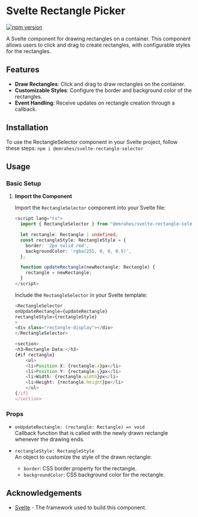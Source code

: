 # Svelte Rectangle Picker

[![npm version](https://img.shields.io/npm/v/%40emrahes%2Fsvelte-rectangle-selector)](https://www.npmjs.com/package/@emrahes/svelte-rectangle-selector)

A Svelte component for drawing rectangles on a container. This component allows users to click and drag to create rectangles, with configurable styles for the rectangles.

## Features

- **Draw Rectangles**: Click and drag to draw rectangles on the container.
- **Customizable Styles**: Configure the border and background color of the rectangles.
- **Event Handling**: Receive updates on rectangle creation through a callback.

## Installation

To use the RectangleSelector component in your Svelte project, follow these steps:
`npm i @emrahes/svelte-rectangle-selector`

## Usage

### Basic Setup

1. **Import the Component**

   Import the `RectangleSelector` component into your Svelte file:

   ```typescript
   <script lang="ts">
     import { RectangleSelector } from "@emrahes/svelte-rectangle-selector";

     let rectangle: Rectangle | undefined;
     const rectangleStyle: RectangleStyle = {
       border: '2px solid red',
       backgroundColor: 'rgba(255, 0, 0, 0.5)',
     };

     function updateRectangle(newRectangle: Rectangle) {
       rectangle = newRectangle;
     }
   </script>
   ```

   Include the `RectangleSelector` in your Svelte template:

   ```typescript
   <RectangleSelector
   onUpdateRectangle={updateRectangle}
   rectangleStyle={rectangleStyle}
   >
   <div class="rectangle-display"></div>
   </RectangleSelector>

   <section>
   <h3>Rectangle Data:</h3>
   {#if rectangle}
       <ul>
       <li>Position X: {rectangle.x}px</li>
       <li>Position Y: {rectangle.y}px</li>
       <li>Width: {rectangle.width}px</li>
       <li>Height: {rectangle.height}px</li>
       </ul>
   {/if}
   </section>
   ```

### Props

- `onUpdateRectangle: (rectangle: Rectangle) => void`  
  Callback function that is called with the newly drawn rectangle whenever the drawing ends.

- `rectangleStyle: RectangleStyle`  
  An object to customize the style of the drawn rectangle:
  - `border`: CSS border property for the rectangle.
  - `backgroundColor`: CSS background color for the rectangle.

## Acknowledgements

- [Svelte](https://svelte.dev/) - The framework used to build this component.